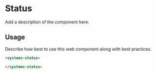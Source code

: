 # Status
Add a description of the component here.

## Usage
Describe how best to use this web component along with best practices.

```html
<systems-status>

</systems-status>
```
